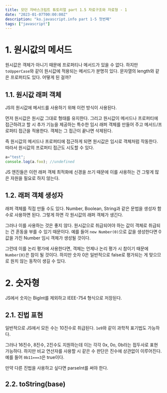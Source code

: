 ```yaml
---
title: 모던 자바스크립트 튜토리얼 part 1.5 자료구조와 자료형 - 1
date: "2023-01-07T00:00:00Z"
description: "ko.javascript.info part 1-5 첫번째"
tags: ["javascript"]
---
```


# 1. 원시값의 메서드

원시값은 객체가 아니기 때문에 프로퍼티나 메서드가 있을 수 없다. 하지만 `toUpperCase`와 같이 원시값에 적용되는 메서드가 분명히 있다. 문자열의 length와 같은 프로퍼티도 있다. 어떻게 된 걸까?

## 1.1. 원시값 래퍼 객체

JS의 원시값에 메서드를 사용하기 위해 이런 방식이 사용된다.

먼저 원시값은 원시값 그대로 형태를 유지한다. 그리고 원시값이 메서드나 프로퍼티에 접근하려고 할 시 추가 기능을 제공하는 특수한 임시 래퍼 객체를 만들어 주고 메서드/프로퍼티 접근을 적용한다. 객체는 그 접근이 끝나면 삭제된다.

즉 원시값의 메서드나 프로퍼티에 접근하게 되면 원시값은 임시로 객체처럼 작동한다. 따라서 원시값의 프로퍼티 접근도 시도할 수 있다.

```js
a="test";
console.log(a.foo); //undefined
```

JS 엔진들은 이런 래퍼 객체 최적화에 신경을 쓰기 때문에 이를 사용하는 건 그렇게 많은 자원을 필요로 하지 않는다.

## 1.2. 래퍼 객체 생성자

래퍼 객체를 직접 만들 수도 있다. Number, Boolean, String과 같은 문법을 생성자 함수로 사용하면 된다. 그렇게 하면 각 원시값의 래퍼 객체가 생긴다.

그러나 이를 사용하는 것은 좋지 않다. 원시값으로 취급되어야 하는 값이 객체로 취급되는 건 혼동을 부를 수 있기 때문이다. 예를 들어 `new Number(0)`으로 값을 생성한다면 0값을 가진 Number 임시 객체가 생성될 것이다.

그런데 이를 논리 평가에 사용한다면, 객체는 언제나 논리 평가 시 참이기 때문에 `Number{0}`은 참이 될 것이다. 하지만 숫자 0은 일반적으로 false로 평가되는 게 맞으므로 원치 않는 동작이 생길 수 있다.

# 2. 숫자형

JS에서 숫자는 BigInt를 제외하고 IEEE-754 형식으로 저장된다.

## 2.1. 진법 표현

일반적으로 JS에서 모든 수는 10진수로 취급된다. `1e9`와 같이 과학적 표기법도 가능하다.

그러나 16진수, 8진수, 2진수도 지원하는데 이는 각각 0x, 0o, 0b라는 접두사로 표현 가능하다. 하지만 비교 연산자를 사용할 시 같은 수 판단은 진수에 상관없이 이루어진다. 예를 들어 `0b11===3`은 true이다.

만약 다른 진법을 사용하고 싶다면 parseInt를 써야 한다.

## 2.2. toString(base)

